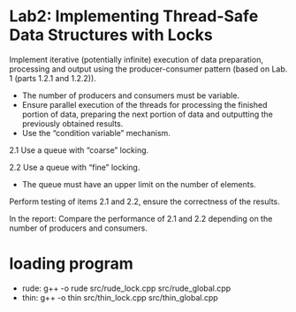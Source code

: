 # Lab2: Implementing Thread-Safe Data Structures with Locks
Implement iterative (potentially infinite) execution of data preparation, processing and output using the producer-consumer pattern (based on Lab. 1 (parts 1.2.1 and 1.2.2)).
- The number of producers and consumers must be variable.
- Ensure parallel execution of the threads for processing the finished portion of data, preparing the next portion of data and outputting the previously obtained results.
- Use the “condition variable” mechanism.

2.1 Use a queue with “coarse” locking.

2.2 Use a queue with “fine” locking.

- The queue must have an upper limit on the number of elements.

Perform testing of items 2.1 and 2.2, ensure the correctness of the results.

In the report:
Compare the performance of 2.1 and 2.2 depending on the number of producers and consumers.
# loading program
- rude: g++ -o rude src/rude_lock.cpp src/rude_global.cpp
- thin: g++ -o thin src/thin_lock.cpp src/thin_global.cpp 